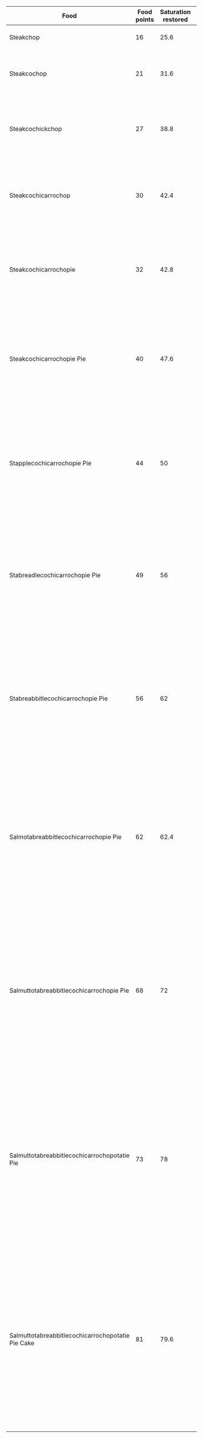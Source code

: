 | Food      |  Food points | Saturation restored | Effect(s)/"Tooltip" | Items |
| --------- | ------------ | ------------------- | --------- | ----- |
| Steakchop | 16 | 25.6 | None | Steak + Cooked Porkchop |
| Steakcochop | 21 | 31.6 | None | Steak + Cooked Porkchop + Cooked Cod |
| Steakcochickchop | 27 | 38.8 | None | Steak + Cooked Porkchop + Cooked Cod + Cooked Chicken |
| Steakcochicarrochop | 30 | 42.4 | "actually doesn't look that bad!" | Steak + Cooked Porkchop + Cooked Cod + Cooked Chicken + Carrot |
| Steakcochicarrochopie | 32 | 42.8 | None | Steak + Cooked Porkchop + Cooked Cod + Cooked Chicken + Carrot + Cookie |
| Steakcochicarrochopie Pie | 40 | 47.6 | None | Steak + Cooked Porkchop + Cooked Cod + Cooked Chicken + Carrot + Cookie + Pumpkin Pie |
| Stapplecochicarrochopie Pie | 44 | 50 | "you ruined it." | Steak + Cooked Porkchop + Cooked Cod + Cooked Chicken + Carrot + Cookie + Pumpkin Pie + Apple |
| Stabreadlecochicarrochopie Pie | 49 | 56 | "you're still trying?" | Steak + Cooked Porkchop + Cooked Cod + Cooked Chicken + Carrot + Cookie + Pumpkin Pie + Apple + Bread |
| Stabreabbitlecochicarrochopie Pie | 56 | 62 | "stop." | Steak + Cooked Porkchop + Cooked Cod + Cooked Chicken + Carrot + Cookie + Pumpkin Pie + Apple + Bread + Cooked Rabbit |
| Salmotabreabbitlecochicarrochopie Pie | 62 | 62.4 | Glowing/"please stop." | Steak + Cooked Porkchop + Cooked Cod + Cooked Chicken + Carrot + Cookie + Pumpkin Pie + Apple + Bread + Cooked Rabbit + Cooked Salmon |
| Salmuttotabreabbitlecochicarrochopie Pie | 68 | 72 | Glowing/$e"it's glowing." | Steak + Cooked Porkchop + Cooked Cod + Cooked Chicken + Carrot + Cookie + Pumpkin Pie + Apple + Bread + Cooked Rabbit + Cooked Salmon + Cooked Mutton |
| Salmuttotabreabbitlecochicarrochopotatie Pie | 73 | 78 | Glowing/$6"dude it's seriously glowing." | Steak + Cooked Porkchop + Cooked Cod + Cooked Chicken + Carrot + Cookie + Pumpkin Pie + Apple + Bread + Cooked Rabbit + Cooked Salmon + Cooked Mutton + Baked Potato |
| Salmuttotabreabbitlecochicarrochopotatie Pie Cake | 81 | 79.6 | Glowing + Insta kill/$4"this is bound to kill anyone who eats it." | Steak + Cooked Porkchop + Cooked Cod + Cooked Chicken + Carrot + Cookie + Pumpkin Pie + Apple + Bread + Cooked Rabbit + Cooked Salmon + Cooked Mutton + Baked Potato + Cake |
